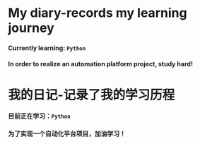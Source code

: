 # My diary-records my learning journey
#### Currently learning: `Python`
#### In order to realize an automation platform project, study hard!

# 我的日记-记录了我的学习历程
#### 目前正在学习：`Python`
#### 为了实现一个自动化平台项目，加油学习！